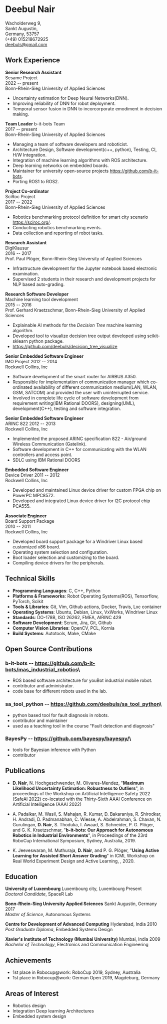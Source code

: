 # Deebul Nair <br>
Wacholderweg 9, <br>
Sankt Augustin, <br>
Germany, 53757  <br>
(+49) 015218672925  <br> 
deebuls@gmail.com 

## Work Experience
**Senior Research Assistant** <br>
Sesame Project <br>
2022 -- present <br>
Bonn-Rhein-Sieg University of Applied Sciences<br>

* Uncertainty estimation for Deep Neural Networks(DNN).
* Improving reliability of DNN for robot deployment.
* Temporal sensor fusion in DNN to incorcorporate emodiment in decision
making.

**Team Leader** 
b-it-bots Team  <br>
2017 -- present <br>
Bonn-Rhein-Sieg University of Applied Sciences <br>

* Managing a team of software developers and roboticist.
* Architecture Design, Software development(c++, python), Testing, CI, H/W
Integration.
* Integration of machine learning algorithms with ROS architecture.
* Deep learning networks on embedded boards.
* Maintainer for university open-source projects <https://github.com/b-it-bots>.
* Porting ROS1 to ROS2.

**Project Co-ordinator**  <br>
SciRoc Project  <br>
2017 -- 2022  <br>
Bonn-Rhein-Sieg University of Applied Sciences

* Robotics benchmarking protocol definition for smart city scenario <https://sciroc.org/>.
* Conducting robotics benchmarking events.
* Data collection and reporting of robot tasks.

**Research Assistant**  <br>
DigiKlausur  <br>
2016 -- 2017  <br>
Prof. Paul Plöger, Bonn-Rhein-Sieg University of Applied Sciences

* Infrastructure development for the Jupyter notebook based electronic
examination.
* Supervised 2 students in their research and development projects for NLP
based auto-grading.

**Research Software Developer**  <br>
Machine learning tool development <br>
2015 -- 2016  <br>
Prof. Gerhard Kraetzschmar, Bonn-Rhein-Sieg University of Applied
Sciences

* Explainable AI methods for the *Decision Tree* machine learning
algorithm.
* Developed tool to visualize decision tree output developed using
scikit-sklearn python package.
* <https://github.com/deebuls/decision_tree_visualize>

**Senior Embedded Software Engineer**  <br>
IMO Project 2012 -- 2014  <br>
Rockwell Collins, Inc

* Software development of the smart router for AIRBUS A350.
* Responsible for implementation of communication manager which
co-ordinated availability of different communication medium(LAN, WLAN,
GSM, SATCOM) and provided the user with uninterrupted service.
* Involved in complete life cycle of software development from requirement
writing(IBM Rational DOORS), designing(UML), development(C++), testing
and software integration.

**Senior Embedded Software Engineer**  <br>
ARINC 822 2012 -- 2013  <br>
Rockwell Collins, Inc

* Implemented the proposed ARINC specification 822 - Air/ground Wireless
Communication (Gatelink).
* Software development in C++ for communicating with the WLAN controllers
and access point.
* SDLC using IBM Rational DOORS

**Embedded Software Engineer**  <br>
Device Driver 2011 -- 2012  <br>
Rockwell Collins, Inc

* Developed and maintained Linux device driver for custom FPGA chip on
PowerPC MPC8572.
* Developed and integrated Linux device driver for I2C protocol chip
PCA555.

**Associate Engineer**  <br>
Board Support Package  <br>
2010 -- 2011  <br>
Rockwell Collins, Inc

* Developed board support package for a Windriver Linux based customized
x86 board.
* Operating system selection and configuration.
* Boot loader selection and customizing to the board.
* Compiling device drivers for the peripherals.

## Technical Skills

* **Programming Languages**: C, C++, Python
* **Platforms & Frameworks**: Robot Operating Systems(ROS), Tensorflow,
PyTorch, Scikit
* **Tools & Libraries**: Git, Vim, Github actions, Docker, Travis, Lxc
container
* **Operating Systems**: Ubuntu, Debian, Linux, VxWorks, Windriver Linux
* **Standards**: DO-178B, ISO 26262, FMEA, AIRINC 429
* **Software Development**: Scrum, Jira, Git, Github
* **Computer Vision Libraries**: OpenCV, PCL, Kornia
* **Build Systems**: Autotools, Make, CMake

## Open Source Contributions

### **b-it-bots** -- <https://github.com/b-it-bots/mas_industrial_robotics>\
* ROS based software architecture for youBot industrial mobile robot.
* contributor and administrator.
* code base for different robots used in the lab.

### **sa\_tool\_python** -- <https://github.com/deebuls/sa_tool_python>\
* python based tool for fault diagnosis in robots.
* contributor and maintainer
* used as a teaching tool in the course "Fault detection and diagnosis"

### **BayesPy** -- <https://github.com/bayespy/bayespy/>\
* tools for Bayesian inference with Python
* contributor

## Publications

* **D. Nair**, N. Hochgeschwender, M. Olivares-Mendez, "**Maximum
Likelihood Uncertainty Estimation: Robustness to Outliers**", in
proceedings of the Workshop on Artificial Intelligence Safety 2022
(SafeAI 2022) co-located with the Thirty-Sixth AAAI Conference on
Artificial Intelligence (AAAI 2022)

* A. Padalkar, M. Wasil, S. Mahajan, R. Kumar, D. Bakaraniya, R.
Shirodkar, H. Andradi, D. Padmanabhan, C. Wiesse, A. Abdelrahman, S.
Chavan, N. Gurulingan, **D. Nair**, S. Thoduka, I. Awaad, S. Schneider,
P. G. Plöger, and G. K. Kraetzschmar, "**b-it-bots: Our Approach for
Autonomous Robotics in Industrial Environments**", in Proceedings of the
23rd RoboCup International Symposium, Sydney, Australia, 2019.

* K. Jeeveswaran, M. Muthuraja, **D. Nair**, and P. G. Plöger, "**Using
Active Learning for Assisted Short Answer Grading**" in ICML Workshop on
Real World Experiment Design and Active Learning, , 2020.

## Education

**University of Luxembourg** Luxembourg city, Luxembourg Present <br>
*Doctoral Candidate*, SpaceR Lab

**Bonn-Rhein-Sieg University Applied Sciences** Sankt Augustin, Germany
2017 <br>
*Master of Science*, Autonomous Systems

**Centre for Development of Advanced Computing** Hyderabad, India 2010 <br>
*Post Graduate Diploma*, Embedded Systems Design

**Xavier's Institute of Technology (Mumbai University)** Mumbai, India
2009 <br>
*Bachelor of Technology*, Electronics and Communication Engineering

## Achievements

* 1st place in Robocup@work: RoboCup 2019, Sydney, Australia
* 1st place in Robocup@work: German Open 2019, Magdeburg, Germany

## Areas of Interest

* Robotics design 
* Integration Deep learning Architectures
* Embedded system design
